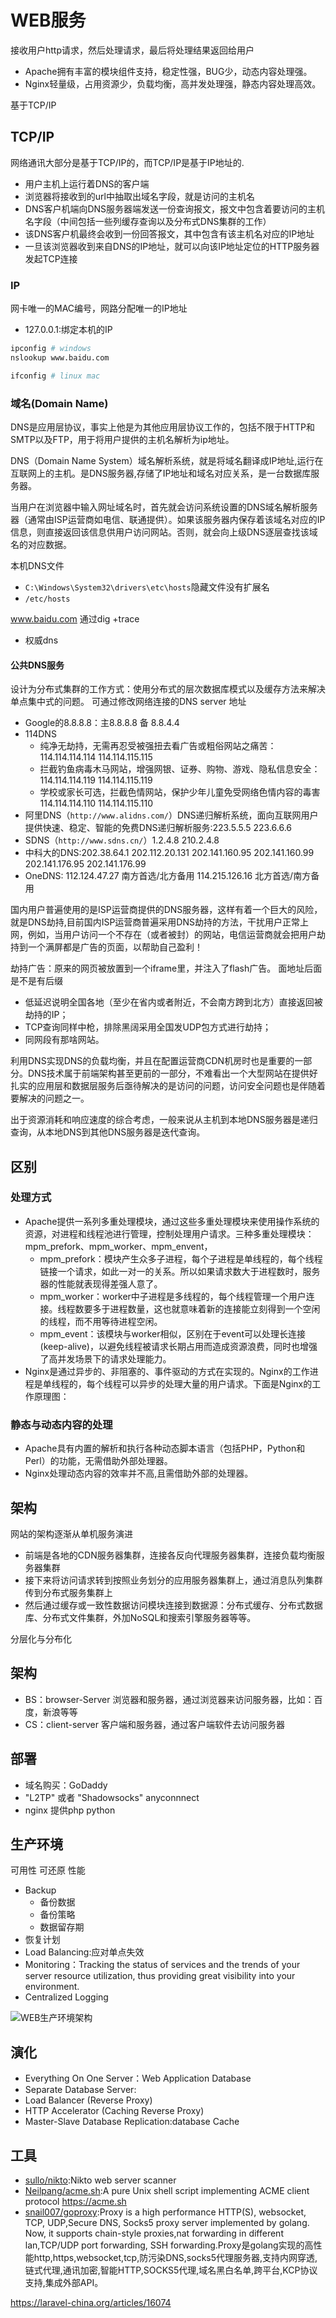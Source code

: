 # WEB服务

接收用户http请求，然后处理请求，最后将处理结果返回给用户

- Apache拥有丰富的模块组件支持，稳定性强，BUG少，动态内容处理强。
- Nginx轻量级，占用资源少，负载均衡，高并发处理强，静态内容处理高效。

基于TCP/IP

## TCP/IP

网络通讯大部分是基于TCP/IP的，而TCP/IP是基于IP地址的.

* 用户主机上运行着DNS的客户端
* 浏览器将接收到的url中抽取出域名字段，就是访问的主机名
* DNS客户机端向DNS服务器端发送一份查询报文，报文中包含着要访问的主机名字段（中间包括一些列缓存查询以及分布式DNS集群的工作）
* 该DNS客户机最终会收到一份回答报文，其中包含有该主机名对应的IP地址
* 一旦该浏览器收到来自DNS的IP地址，就可以向该IP地址定位的HTTP服务器发起TCP连接

### IP

网卡唯一的MAC编号，网路分配唯一的IP地址

* 127.0.0.1:绑定本机的IP

```sh
ipconfig # windows
nslookup www.baidu.com

ifconfig # linux mac
```

### 域名(Domain Name)

DNS是应用层协议，事实上他是为其他应用层协议工作的，包括不限于HTTP和SMTP以及FTP，用于将用户提供的主机名解析为ip地址。

DNS（Domain Name System）域名解析系统，就是将域名翻译成IP地址,运行在互联网上的主机。是DNS服务器,存储了IP地址和域名对应关系，是一台数据库服务器。

当用户在浏览器中输入网址域名时，首先就会访问系统设置的DNS域名解析服务器（通常由ISP运营商如电信、联通提供）。如果该服务器内保存着该域名对应的IP信息，则直接返回该信息供用户访问网站。否则，就会向上级DNS逐层查找该域名的对应数据。

本机DNS文件

* `C:\Windows\System32\drivers\etc\hosts`隐藏文件没有扩展名
* `/etc/hosts`

www.baidu.com 通过dig +trace

* 权威dns

#### 公共DNS服务

设计为分布式集群的工作方式：使用分布式的层次数据库模式以及缓存方法来解决单点集中式的问题。
可通过修改网络连接的DNS server 地址

* Google的8.8.8.8：主8.8.8.8 备 8.8.4.4
* 114DNS
    - 纯净无劫持，无需再忍受被强扭去看广告或粗俗网站之痛苦： 114.114.114.114  114.114.115.115
    - 拦截钓鱼病毒木马网站，增强网银、证券、购物、游戏、隐私信息安全：114.114.114.119 114.114.115.119
    - 学校或家长可选，拦截色情网站，保护少年儿童免受网络色情内容的毒害 114.114.114.110 114.114.115.110
* 阿里DNS（`http://www.alidns.com/`）DNS递归解析系统，面向互联网用户提供快速、稳定、智能的免费DNS递归解析服务:223.5.5.5  223.6.6.6
* SDNS（`http://www.sdns.cn/`）1.2.4.8  210.2.4.8
* 中科大的DNS:202.38.64.1 202.112.20.131 202.141.160.95 202.141.160.99 202.141.176.95 202.141.176.99 
* OneDNS: 112.124.47.27 南方首选/北方备用  114.215.126.16 北方首选/南方备用

国内用户普遍使用的是ISP运营商提供的DNS服务器，这样有着一个巨大的风险，就是DNS劫持,目前国内ISP运营商普遍采用DNS劫持的方法，干扰用户正常上网，例如，当用户访问一个不存在（或者被封）的网站，电信运营商就会把用户劫持到一个满屏都是广告的页面，以帮助自己盈利！

劫持广告：原来的网页被放置到一个iframe里，并注入了flash广告。
面地址后面是不是有后缀

* 低延迟说明全国各地（至少在省内或者附近，不会南方跨到北方）直接返回被劫持的IP；
* TCP查询同样中枪，排除黑阔采用全国发UDP包方式进行劫持；
* 同网段有那啥网站。

利用DNS实现DNS的负载均衡，并且在配置运营商CDN机房时也是重要的一部分。DNS技术属于前端架构甚至更前的一部分，不难看出一个大型网站在提供好扎实的应用层和数据层服务后亟待解决的是访问的问题，访问安全问题也是伴随着要解决的问题之一。

出于资源消耗和响应速度的综合考虑，一般来说从主机到本地DNS服务器是递归查询，从本地DNS到其他DNS服务器是迭代查询。

## 区别

### 处理方式

* Apache提供一系列多重处理模块，通过这些多重处理模块来使用操作系统的资源，对进程和线程池进行管理，控制处理用户请求。三种多重处理模块：mpm_prefork、mpm_worker、mpm_envent，
    - mpm_prefork：模块产生众多子进程，每个子进程是单线程的，每个线程链接一个请求，如此一对一的关系。所以如果请求数大于进程数时，服务器的性能就表现得差强人意了。
    - mpm_worker：worker中子进程是多线程的，每个线程管理一个用户连接。线程数要多于进程数量，这也就意味着新的连接能立刻得到一个空闲的线程，而不用等待进程空闲。
    - mpm_event：该模块与worker相似，区别在于event可以处理长连接(keep-alive)，以避免线程被请求长期占用而造成资源浪费，同时也增强了高并发场景下的请求处理能力。 
* Nginx是通过异步的、非阻塞的、事件驱动的方式在实现的。Nginx的工作进程是单线程的，每个线程可以异步的处理大量的用户请求。下面是Nginx的工作原理图：

### 静态与动态内容的处理

* Apache具有内置的解析和执行各种动态脚本语言（包括PHP，Python和Perl）的功能，无需借助外部处理器。
* Nginx处理动态内容的效率并不高,且需借助外部的处理器。

## 架构

网站的架构逐渐从单机服务演进

* 前端是各地的CDN服务器集群，连接各反向代理服务器集群，连接负载均衡服务器集群
* 接下来将访问请求转到按照业务划分的应用服务器集群上，通过消息队列集群传到分布式服务集群上
* 然后通过缓存或一致性数据访问模块连接到数据源：分布式缓存、分布式数据库、分布式文件集群，外加NoSQL和搜索引擎服务器等等。

分层化与分布化

## 架构

* BS：browser-Server  浏览器和服务器，通过浏览器来访问服务器，比如：百度，新浪等等
* CS：client-server  客户端和服务器，通过客户端软件去访问服务器

## 部署

* 域名购买：GoDaddy
* "L2TP" 或者 "Shadowsocks" anyconnnect
* nginx 提供php python

## 生产环境

可用性
可还原
性能

* Backup
    - 备份数据
    - 备份策略
    - 数据留存期
* 恢复计划
* Load Balancing:应对单点失效
* Monitoring：Tracking the status of services and the trends of your server resource utilization, thus providing great visibility into your environment.
* Centralized Logging

![WEB生产环境架构](../_static/production.png "WEB生产环境架构")

## 演化

* Everything On One Server：Web Application Database
* Separate Database Server:
* Load Balancer (Reverse Proxy)
* HTTP Accelerator (Caching Reverse Proxy)
* Master-Slave Database Replication:database Cache

## 工具

* [sullo/nikto](https://github.com/sullo/nikto):Nikto web server scanner
* [Neilpang/acme.sh](https://github.com/Neilpang/acme.sh):A pure Unix shell script implementing ACME client protocol https://acme.sh
* [snail007/goproxy](https://github.com/snail007/goproxy):Proxy is a high performance HTTP(S), websocket, TCP, UDP,Secure DNS, Socks5 proxy server implemented by golang. Now, it supports chain-style proxies,nat forwarding in different lan,TCP/UDP port forwarding, SSH forwarding.Proxy是golang实现的高性能http,https,websocket,tcp,防污染DNS,socks5代理服务器,支持内网穿透,链式代理,通讯加密,智能HTTP,SOCKS5代理,域名黑白名单,跨平台,KCP协议支持,集成外部API。


https://laravel-china.org/articles/16074
